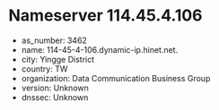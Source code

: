 # Nameserver 114.45.4.106

* as_number: 3462
* name: 114-45-4-106.dynamic-ip.hinet.net.
* city: Yingge District
* country: TW
* organization: Data Communication Business Group
* version: Unknown
* dnssec: Unknown
